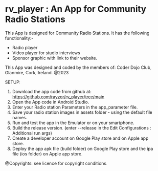 # rv_player : An App for Community Radio Stations

This App is designed for Community Radio Stations. 
It has the following functionality:-
- Radio player 
- Video player for studio interviews
- Sponsor graphic with link to their website.

This App was designed and coded by the members of:
Coder Dojo Club, Glanmire, Cork, Ireland. @2023

SETUP:
1. Download the app code from github at: https://github.com/rayzor/rv_player/tree/main
2. Open the App code in Android Studio.
3. Enter your Radio station Parameters in the app_parameter file.
4. Save your radio station images in assets folder - using the default file names.
5. Run and test the app in the Emulator or on your smartphone.
6. Build the release version. (enter --release in the Edit Configurations : Additional run args)
7. Create a developer account on Google Play store and on Apple app store.
8. Deploy the app apk file (build folder) on Google Play store and the ipa file (ios folder) on Apple app store.

@Copyrights: see licence for copyright conditions.
